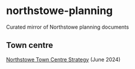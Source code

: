 # northstowe-planning
Curated mirror of Northstowe planning documents

## Town centre

[Northstowe Town Centre Strategy](town-centre/S_2011_14_COND14-NORTHSTOWE_TC_STRATEGY_REV_A_30-5-2024-6451506.pdf) (June 2024)
